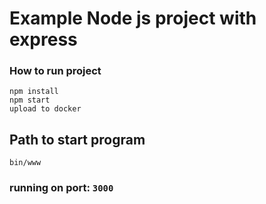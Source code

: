 # Example Node js project with express

### How to run project
```
npm install
npm start
upload to docker   
```

## Path to start program 
```
bin/www
```
### running on port: `3000`
